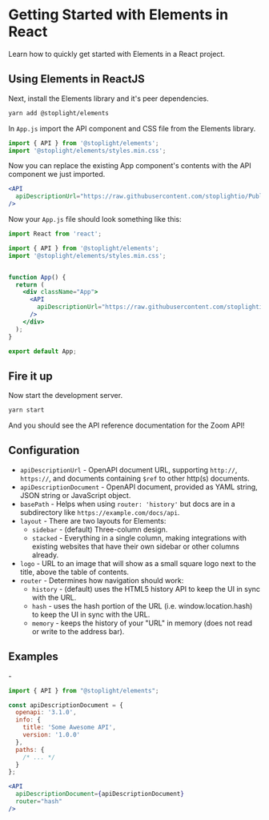 # Getting Started with Elements in React

Learn how to quickly get started with Elements in a React project.

## Using Elements in ReactJS

Next, install the Elements library and it's peer dependencies.

```bash
yarn add @stoplight/elements
```

In `App.js` import the API component and CSS file from the Elements library.

<!-- title: App.js -->
```jsx
import { API } from '@stoplight/elements';
import '@stoplight/elements/styles.min.css';
```

Now you can replace the existing App component's contents with the API component we just imported.

<!-- title: App.js -->
```jsx
<API
  apiDescriptionUrl="https://raw.githubusercontent.com/stoplightio/Public-APIs/master/reference/zoom/openapi.yaml"
/>
```

Now your `App.js` file should look something like this:

<!-- title: App.js -->
```jsx
import React from 'react';

import { API } from '@stoplight/elements';
import '@stoplight/elements/styles.min.css';


function App() {
  return (
    <div className="App">
      <API
        apiDescriptionUrl="https://raw.githubusercontent.com/stoplightio/Public-APIs/master/reference/zoom/openapi.yaml"
      />
    </div>
  );
}

export default App;
```

## Fire it up

Now start the development server.

```bash
yarn start
```

And you should see the API reference documentation for the Zoom API!

## Configuration

- `apiDescriptionUrl` - OpenAPI document URL, supporting `http://`, `https://`, and documents containing `$ref` to other http(s) documents.
- `apiDescriptionDocument` - OpenAPI document, provided as YAML string, JSON string or JavaScript object.
- `basePath` - Helps when using `router: 'history'` but docs are in a subdirectory like `https://example.com/docs/api`.
- `layout` - There are two layouts for Elements:
  - `sidebar` - (default) Three-column design.
  - `stacked` - Everything in a single column, making integrations with existing websites that have their own sidebar or other columns already.
- `logo` - URL to an image that will show as a small square logo next to the title, above the table of contents.
- `router` -  Determines how navigation should work:
  - `history` - (default) uses the HTML5 history API to keep the UI in sync with the URL.
  - `hash` - uses the hash portion of the URL (i.e. window.location.hash) to keep the UI in sync with the URL.
  - `memory` - keeps the history of your "URL" in memory (does not read or write to the address bar).

## Examples

-<!-- title: React Component with API Description Provided as a URL -->

<API
  apiDescriptionUrl="https://raw.githubusercontent.com/stoplightio/Public-APIs/master/eference/zoom/openapi.yaml"
  router="hash"
/>


<!-- title: React Component with API Description Provided Directly -->

```jsx
import { API } from "@stoplight/elements";

const apiDescriptionDocument = {
  openapi: '3.1.0',
  info: {
    title: 'Some Awesome API',
    version: '1.0.0'
  },
  paths: {
    /* ... */
  }
};

<API
  apiDescriptionDocument={apiDescriptionDocument}
  router="hash"
/>
